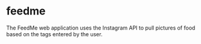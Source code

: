 feedme
======

The FeedMe web application uses the Instagram API to pull pictures of food based on the tags entered by the user. 
